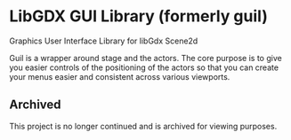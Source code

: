 # LibGDX GUI Library (formerly guil)
Graphics User Interface Library for libGdx Scene2d

Guil is a wrapper around stage and the actors.  The core purpose is to give you easier controls of the positioning
of the actors so that you can create your menus easier and consistent across various viewports.

## Archived
This project is no longer continued and is archived for viewing purposes.


